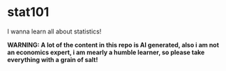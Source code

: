 # stat101

I wanna learn all about statistics!

**WARNING: A lot of the content in this repo is AI generated, also i am not an economics expert, i am mearly a humble learner, so please take everything with a grain of salt!**
